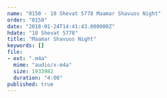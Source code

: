 ```yaml
---
name: "0150 - 10 Shevat 5778 Maamar Shavuos Night"
order: "0150"
date: "2018-01-24T14:41:43.000000Z"
hdate: "10 Shevat 5778"
title: "Maamar Shavuos Night"
keywords: []
file:
- ext: ".m4a"
  mime: "audio/x-m4a"
  size: 1933982
  duration: "4:00"
published: true
---
```


